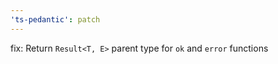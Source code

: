 ```yaml
---
'ts-pedantic': patch
---
```


fix: Return `Result<T, E>` parent type for `ok` and `error` functions
